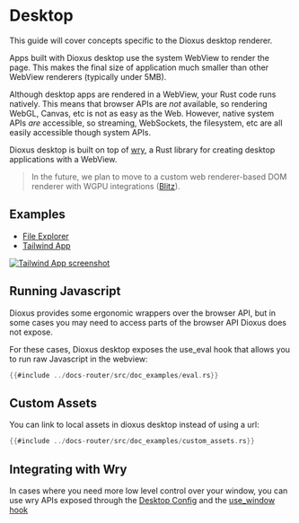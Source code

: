 # Desktop

This guide will cover concepts specific to the Dioxus desktop renderer.

Apps built with Dioxus desktop use the system WebView to render the page. This makes the final size of application much smaller than other WebView renderers (typically under 5MB).

Although desktop apps are rendered in a WebView, your Rust code runs natively. This means that browser APIs are _not_ available, so rendering WebGL, Canvas, etc is not as easy as the Web. However, native system APIs _are_ accessible, so streaming, WebSockets, the filesystem, etc are all easily accessible though system APIs.

Dioxus desktop is built on top of [wry](https://github.com/tauri-apps/wry), a Rust library for creating desktop applications with a WebView.

> In the future, we plan to move to a custom web renderer-based DOM renderer with WGPU integrations ([Blitz](https://github.com/DioxusLabs/blitz)).

## Examples

- [File Explorer](https://github.com/DioxusLabs/dioxus/tree/main/examples/file-explorer)
- [Tailwind App](https://github.com/DioxusLabs/dioxus/tree/main/examples/tailwind)

[![Tailwind App screenshot](/assets/static/tailwind_desktop_app.png)](https://github.com/DioxusLabs/dioxus/tree/main/examples/tailwind)

## Running Javascript

Dioxus provides some ergonomic wrappers over the browser API, but in some cases you may need to access parts of the browser API Dioxus does not expose.

For these cases, Dioxus desktop exposes the use_eval hook that allows you to run raw Javascript in the webview:

```rust
{{#include ../docs-router/src/doc_examples/eval.rs}}
```

## Custom Assets

You can link to local assets in dioxus desktop instead of using a url:

```rust
{{#include ../docs-router/src/doc_examples/custom_assets.rs}}
```

## Integrating with Wry

In cases where you need more low level control over your window, you can use wry APIs exposed through the [Desktop Config](https://docs.rs/dioxus-desktop/latest/dioxus_desktop/struct.Config.html) and the [use_window hook](https://docs.rs/dioxus-desktop/latest/dioxus_desktop/fn.use_window.html)

